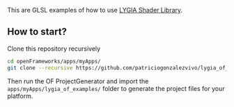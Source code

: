 This are GLSL examples of how to use [LYGIA Shader Library](https://github.com/patriciogonzalezvivo/lygia). 

## How to start?

Clone this repository recursively

```bash
cd openFrameworks/apps/myApps/
git clone --recursive https://github.com/patriciogonzalezvivo/lygia_of_examples.git
```

Then run the OF ProjectGenerator and import the `apps/myApps/lygia_of_examples/` folder to generate the project files for your platform. 

